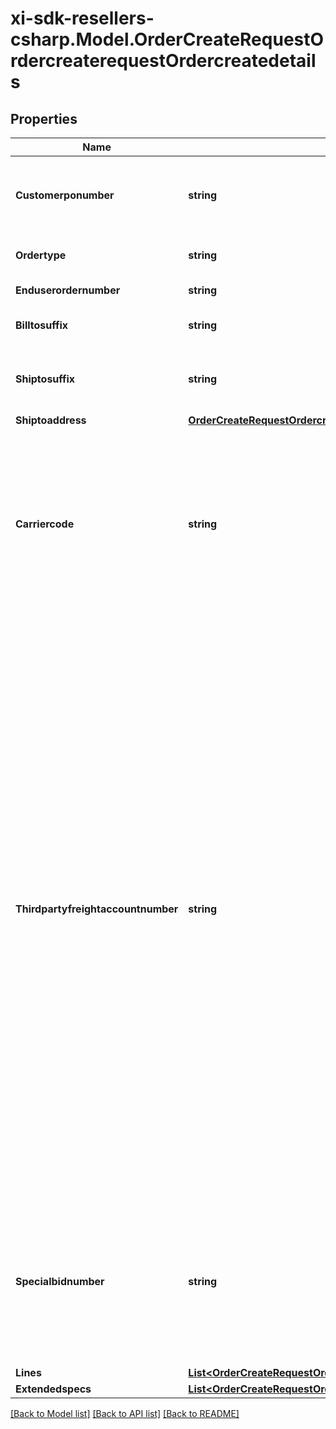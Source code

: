 # xi-sdk-resellers-csharp.Model.OrderCreateRequestOrdercreaterequestOrdercreatedetails

## Properties

Name | Type | Description | Notes
------------ | ------------- | ------------- | -------------
**Customerponumber** | **string** | The customers unique Purchase Order number. Keep it unique to retrieve order information | 
**Ordertype** | **string** | Order Type - Standard orders, Direct ship orders | 
**Enduserordernumber** | **string** | Customers End-user PO number | [optional] 
**Billtosuffix** | **string** | Designates flooring acct to be used | [optional] 
**Shiptosuffix** | **string** | Applies to customers with multiple ship to locations (store locations) | [optional] 
**Shiptoaddress** | [**OrderCreateRequestOrdercreaterequestOrdercreatedetailsShiptoaddress**](OrderCreateRequestOrdercreaterequestOrdercreatedetailsShiptoaddress.md) |  | 
**Carriercode** | **string** | A customer can dictate what carrier to use for their shipment (Ingram 2-digit carrier code is required). Our recommendation is leave this field blank which will allow Ingram Micro to choose the best carrier to gain the best freight rates. | [optional] 
**Thirdpartyfreightaccountnumber** | **string** | Refers to a third-party freight account number for charging freight against. The account number should be passed within this field and the appropriate carrier code should be supplied within the carrier code tags. Prior to sending your request containing the third-party account number, it must be first entered into our system. Your Ingram Micro Sales Representative can action this for you. If submitted within an order without this preapproval the third-party account number will be ignored.  Note: USA partners- For FedEx Air only (carrier codes F1, FO, F2, FG.), please send three leading zeros before your third-party freight account number (i.e.: 000999999999.)  | [optional] 
**Specialbidnumber** | **string** | This is the special quote number given to a customer either by a vendor for special pricing or by Ingram Micro. To receive the special pricing assigned to this number it must be included on the order. | [optional] 
**Lines** | [**List&lt;OrderCreateRequestOrdercreaterequestOrdercreatedetailsLinesInner&gt;**](OrderCreateRequestOrdercreaterequestOrdercreatedetailsLinesInner.md) |  | 
**Extendedspecs** | [**List&lt;OrderCreateRequestOrdercreaterequestOrdercreatedetailsExtendedspecsInner&gt;**](OrderCreateRequestOrdercreaterequestOrdercreatedetailsExtendedspecsInner.md) |  | [optional] 

[[Back to Model list]](../README.md#documentation-for-models) [[Back to API list]](../README.md#documentation-for-api-endpoints) [[Back to README]](../README.md)

